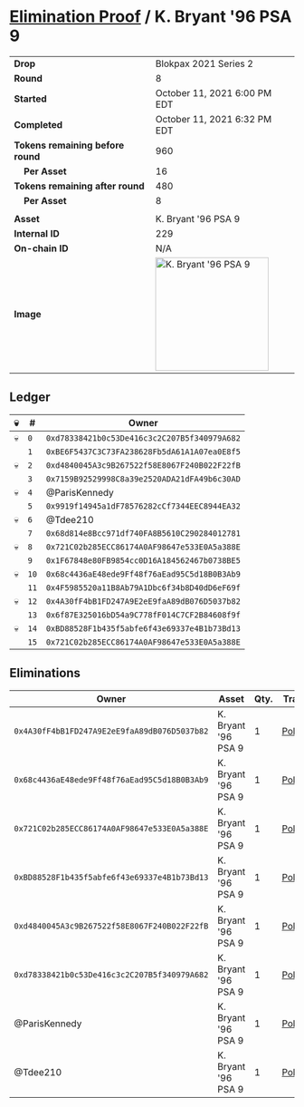 # [Elimination Proof](./readme.md) / K. Bryant &#039;96 PSA 9

|||
|---|---|
| **Drop** | Blokpax 2021 Series 2 |
| **Round** | 8 |
| **Started** | October 11, 2021 6:00 PM EDT |
| **Completed** | October 11, 2021 6:32 PM EDT |
| **Tokens remaining before round** | 960 |
| **&nbsp;&nbsp;&nbsp;&nbsp;Per Asset** | 16 |
| **Tokens remaining after round** | 480 |
| **&nbsp;&nbsp;&nbsp;&nbsp;Per Asset** | 8 |
| | |
| **Asset** | K. Bryant &#039;96 PSA 9 |
| **Internal ID** | 229 |
| **On-chain ID** | N/A |
| **Image** | <img src="https://tcdn.blokpax.com/9484ebfa-63c6-4b6f-b503-4ba5fea0f31f/8f29fdf6a726cde542739d7d86cf784aa3be966b4cb07f75dd2ff8c770a45c04.jpg" height="200" alt="K. Bryant &#039;96 PSA 9" /> |

## Ledger

| 💀 | # | Owner |
| --- | --- | --- |
| 💀 | `0` | `0xd78338421b0c53De416c3c2C207B5f340979A682` |
|  | `1` | `0xBE6F5437C3C73FA238628Fb5dA61A1A07ea0E8f5` |
| 💀 | `2` | `0xd4840045A3c9B267522f58E8067F240B022F22fB` |
|  | `3` | `0x7159B92529998C8a39e2520ADA21dFA49b6c30AD` |
| 💀 | `4` | @ParisKennedy |
|  | `5` | `0x9919f14945a1dF78576282cCf7344EEC8944EA32` |
| 💀 | `6` | @Tdee210 |
|  | `7` | `0x68d814e8Bcc971df740FA8B5610C290284012781` |
| 💀 | `8` | `0x721C02b285ECC86174A0AF98647e533E0A5a388E` |
|  | `9` | `0x1F67848e80FB9854cc0D16A184562467b0738BE5` |
| 💀 | `10` | `0x68c4436aE48ede9Ff48f76aEad95C5d18B0B3Ab9` |
|  | `11` | `0x4F5985520a11B8Ab79A1Dbc6f34b8D40dD6eF69f` |
| 💀 | `12` | `0x4A30fF4bB1FD247A9E2eE9faA89dB076D5037b82` |
|  | `13` | `0x6f87E325016bD54a9C778fF014C7CF2B84608f9f` |
| 💀 | `14` | `0xBD88528F1b435f5abfe6f43e69337e4B1b73Bd13` |
|  | `15` | `0x721C02b285ECC86174A0AF98647e533E0A5a388E` |


## Eliminations

| Owner | Asset | Qty. | Transaction |
| --- | --- | --- | --- |
| `0x4A30fF4bB1FD247A9E2eE9faA89dB076D5037b82` | K. Bryant '96 PSA 9 | 1 | [Polygonscan](https://polygonscan.com/tx/0xa27cba4d79e9d8bb5a88a67412d27886e1a8c04bb69a573bb6ab7da537f8a424) |
| `0x68c4436aE48ede9Ff48f76aEad95C5d18B0B3Ab9` | K. Bryant '96 PSA 9 | 1 | [Polygonscan](https://polygonscan.com/tx/0x5aae67d3004515182294b984ba8168ebc950b7a444514eb4806891abcd013fec) |
| `0x721C02b285ECC86174A0AF98647e533E0A5a388E` | K. Bryant '96 PSA 9 | 1 | [Polygonscan](https://polygonscan.com/tx/0x518d7dfb4a7247b01c01fd8c4d8848ac3213ce51bd14a7ae00cc98e271c5b906) |
| `0xBD88528F1b435f5abfe6f43e69337e4B1b73Bd13` | K. Bryant '96 PSA 9 | 1 | [Polygonscan](https://polygonscan.com/tx/0xe0e6b843d438bd485dc68b76f88ee8073660596ea24e3f0df7639825e1505c04) |
| `0xd4840045A3c9B267522f58E8067F240B022F22fB` | K. Bryant '96 PSA 9 | 1 | [Polygonscan](https://polygonscan.com/tx/0x843fef65634bae1ae8265fbb5ea39889225cb0c12dc76f1950fa15db6bebd0aa) |
| `0xd78338421b0c53De416c3c2C207B5f340979A682` | K. Bryant '96 PSA 9 | 1 | [Polygonscan](https://polygonscan.com/tx/0x0cf6c35def5fd56c6e156cdb53bf4d3069ec51b020ea9cf5b09de84457d3d75e) |
| @ParisKennedy | K. Bryant '96 PSA 9 | 1 | [Polygonscan](https://polygonscan.com/tx/0x171b1e41867c03349b0f7dbcbba4a8c8d2c286ae6c41d8a25a3ede53f152911c) |
| @Tdee210 | K. Bryant '96 PSA 9 | 1 | [Polygonscan](https://polygonscan.com/tx/0x4fc309998f7f25f403143b6ab2b8df802a7aaa3e56a16d50c66f539be7e64034) |
